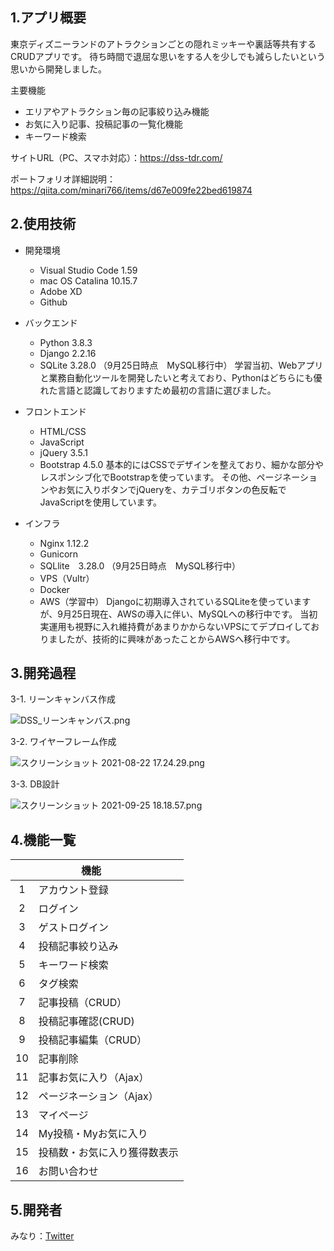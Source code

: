 ## 1.アプリ概要
東京ディズニーランドのアトラクションごとの隠れミッキーや裏話等共有するCRUDアプリです。
待ち時間で退屈な思いをする人を少しでも減らしたいという思いから開発しました。

主要機能
* エリアやアトラクション毎の記事絞り込み機能
* お気に入り記事、投稿記事の一覧化機能
* キーワード検索

サイトURL（PC、スマホ対応）：https://dss-tdr.com/

ポートフォリオ詳細説明：https://qiita.com/minari766/items/d67e009fe22bed619874

## 2.使用技術
* 開発環境
    * Visual Studio Code 1.59
    * mac OS Catalina 10.15.7
    * Adobe XD
    * Github
    
* バックエンド
    * Python 3.8.3
    * Django 2.2.16
    * SQLite 3.28.0 （9月25日時点　MySQL移行中）
学習当初、Webアプリと業務自動化ツールを開発したいと考えており、Pythonはどちらにも優れた言語と認識しておりますため最初の言語に選びました。

* フロントエンド
    * HTML/CSS
    * JavaScript 
    * jQuery 3.5.1
    * Bootstrap 4.5.0
基本的にはCSSでデザインを整えており、細かな部分やレスポンシブ化でBootstrapを使っています。
その他、ページネーションやお気に入りボタンでjQueryを、カテゴリボタンの色反転でJavaScriptを使用しています。

* インフラ
    * Nginx 1.12.2
    * Gunicorn
    * SQLlite　3.28.0 （9月25日時点　MySQL移行中）
    * VPS（Vultr）
    * Docker
    * AWS（学習中）
Djangoに初期導入されているSQLiteを使っていますが、9月25日現在、AWSの導入に伴い、MySQLへの移行中です。
当初実運用も視野に入れ維持費があまりかからないVPSにてデプロイしておりましたが、技術的に興味があったことからAWSへ移行中です。


## 3.開発過程
3-1. リーンキャンバス作成

![DSS_リーンキャンバス.png](https://qiita-image-store.s3.ap-northeast-1.amazonaws.com/0/639072/38dce75d-08dc-ca98-a376-b146dbae7c12.png)

3-2. ワイヤーフレーム作成

![スクリーンショット 2021-08-22 17.24.29.png](https://qiita-image-store.s3.ap-northeast-1.amazonaws.com/0/639072/99510ea5-c9d6-3eb9-a33f-047acb1444c4.png)

3-3. DB設計

![スクリーンショット 2021-09-25 18.18.57.png](https://qiita-image-store.s3.ap-northeast-1.amazonaws.com/0/639072/7b008462-fadd-100c-38e8-b4ae8bd66604.png)


## 4.機能一覧
|  | 　　　　 機能 |
|:-:|:-|
| 1| アカウント登録|
| 2| ログイン|
| 3| ゲストログイン|
| 4| 投稿記事絞り込み|
| 5| キーワード検索|
| 6| タグ検索|
| 7| 記事投稿（CRUD）|
| 8| 投稿記事確認(CRUD)|
| 9| 投稿記事編集（CRUD）|
| 10| 記事削除|
| 11|記事お気に入り（Ajax）|
| 12| ページネーション（Ajax）|
| 13| マイページ|
| 14| My投稿・Myお気に入り|
| 15| 投稿数・お気に入り獲得数表示|
| 16| お問い合わせ|


## 5.開発者
みなり：[Twitter](https://twitter.com/minari766)
